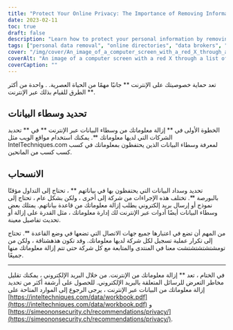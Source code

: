 ```yaml
---
title: "Protect Your Online Privacy: The Importance of Removing Information from Data Brokers"
date: 2023-02-11
toc: true
draft: false
description: "Learn how to protect your personal information by removing it from online directories and data brokers with this comprehensive guide."
tags: ["personal data removal", "online directories", "data brokers", "privacy protection", "complete guide", "remove personal information", "online privacy", "internet privacy", "online privacy", "data brokers", "remove information", "IntelTechniques", "SimeonOnSecurity", "online security", "privacy protection", "protect online privacy"]
cover: "/img/cover/An_image_of_a_computer_screen_with_a_red_X_through_a_list.png"
coverAlt: "An image of a computer screen with a red X through a list of personal information, such as name, address, and phone number, symbolizing the removal of personal data from online directories."
coverCaption: ""
---
```


 تعد حماية خصوصيتك على الإنترنت ** جانبًا مهمًا من الحياة العصرية. . واحدة من أكثر الطرق للقيام بذلك عبر الإنترنت **.  ## تحديد وسطاء البيانات  الخطوة الأولى في ** إزالة معلوماتك من وسطاء البيانات عبر الإنترنت ** في ** تحديد الشركات التي لديها معلوماتك **. يمكنك استخدام مواقع الويب مثل IntelTechniques.com لمعرفة وسطاء البيانات الذين يحتفظون بمعلوماتك في كسب كسب كسب من المانحين.  ## الانسحاب  تحديد وسداد البيانات التي يحتفظون بها في بياناتهم ** ، تحتاج إلى التداول مؤقتًا بالبورصة **. تختلف هذه الإجراءات من شركة إلى أخرى ، ولكن بشكل عام ، تحتاج إلى نموذج أو إرسال بريد إلكتروني يطلب إزالة معلوماتك من قاعدة بياناتهم. يمتلك بعض وسطاء البيانات أيضًا أدوات عبر الإنترنت لك إدارة معلوماتك ، مثل القدرة على إزالة أو تحديث تفاصيل معينة.  من المهم أن تضع في اعتبارها جميع جهات الاتصال التي تضعها في وضع القاعدة **. تحتاج إلى تكرار عملية تسجيل لكل شركة لديها معلوماتك. وقد تكون هذهشتاقة ، ولكن من تومشتشتشتشتشت معنا في المنتدى والمتابعة مع كل شركة حتى تتم إزالة معلوماتك منها جميعًا.  _________________________  في الختام ، تعد ** إزالة معلوماتك من الإنترنت. من خلال البريد الإلكتروني ، يمكنك تقليل مخاطر التعرض للرسائل المتعلقة بالبريد الإلكتروني. للحصول على أرشفة أكثر من تحديد إزالة معلوماتك من البيانات عبر الإنترنت ، يرجى الرجوع إلى الموارد المتاحة على [https://inteltechniques.com/data/workbook.pdf](https://inteltechniques.com/data/workbook.pdf) و [https://simeononsecurity.ch/recommendations/privacy/](https://simeononsecurity.ch/recommendations/privacy/).  